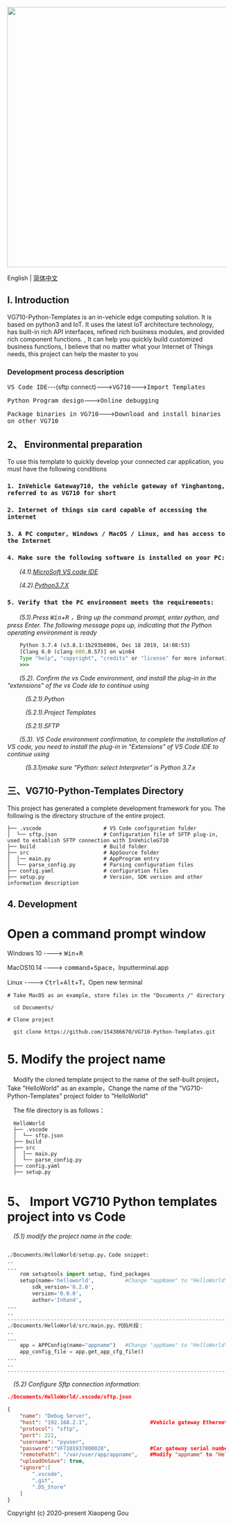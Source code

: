 <p align="center">
  <img width="600" src="https://www.inhandnetworks.com/upload/image/201904/28/0300230504.jpg">
</p>


English | [简体中文](./README.zh-CN.md)

## I. Introduction

VG710-Python-Templates is an in-vehicle edge computing solution. It is based on python3 and IoT. It uses the latest IoT architecture technology, has built-in rich API interfaces, refined rich business modules, and provided rich component functions. , It can help you quickly build customized business functions, I believe that no matter what your Internet of Things needs, this project can help the master to you

### Development process description

<kbd>VS Code IDE</kbd>---(sftp connect)---><kbd>VG710</kbd>---><kbd>Import Templates</kbd>

<kbd>Python Program design</kbd>---><kbd>Online debugging</kbd>

<kbd>Package binaries in VG710</kbd>---><kbd>Download and install binaries on other VG710</kbd>

## 2、 Environmental preparation

To use this template to quickly develop your connected car application, you must have the following conditions

### `1. InVehicle Gateway710, the vehicle gateway of Yinghantong, referred to as VG710 for short`

### `2. Internet of things sim card capable of accessing the internet`

### `3. A PC computer, Windows / MacOS / Linux, and has access to the Internet`

### `4. Make sure the following software is installed on your PC:`

&emsp;&emsp;*(4.1).[MicroSoft VS code IDE](https://code.visualstudio.com/Download/)*

&emsp;&emsp;*(4.2).[Python3.7.X](https://www.python.org/downloads/)*

### `5. Verify that the PC environment meets the requirements:`

&emsp;&emsp;*(5.1).Press <kbd>Win</kbd>+<kbd>R</kbd> ，Bring up the command prompt, enter python, and press Enter. The following message pops up, indicating that the Python operating environment is ready*

```cmd
    Python 3.7.4 (v3.8.1:1b293b6006, Dec 18 2019, 14:08:53)
    [Clang 6.0 (clang-600.0.57)] on win64
    Type "help", "copyright", "credits" or "license" for more information.
    >>>
```

&emsp;&emsp;*(5.2). Confirm the vs Code environment, and install the plug-in in the "extensions" of the vs Code ide to continue using*

&emsp;&emsp;&emsp;*(5.2.1).Python*

&emsp;&emsp;&emsp;*(5.2.1).Project Templates*

&emsp;&emsp;&emsp;*(5.2.1).SFTP*

&emsp;&emsp;*(5.3). VS Code environment confirmation, to complete the installation of VS code, you need to install the plug-in in "Extensions" of VS Code IDE to continue using*

&emsp;&emsp;&emsp;*(5.3.1)make sure “Python: select Interpreter” is Python 3.7.x*



## 三、VG710-Python-Templates Directory

This project has generated a complete development framework for you. The following is the directory structure of the entire project.

```
├── .vscode                    # VS Code configuration folder
│  └── sftp.json               # Configuration file of SFTP plug-in, used to establish SFTP connection with InVehicleG710
├── build                      # Build folder
├── src                        # AppSource folder
│  │── main.py                 # AppProgram entry
│  └── parse_config.py         # Parsing configuration files
├── config.yaml                # configuration files
├── setup.py                   # Version, SDK version and other information description
```



## 4. Development


# Open a command prompt window

  Windows 10 ----> <kbd>Win</kbd>+<kbd>R</kbd>

  MacOS10.14 ----> <kbd>command</kbd>+<kbd>Space</kbd>，Inputterminal.app

  Linux      ----> <kbd>Ctrl</kbd>+<kbd>Alt</kbd>+<kbd>T</kbd>，Open new terminal


```
# Take MacOS as an example, store files in the "Documents /" directory

  cd Documents/

# Clone project

  git clone https://github.com/154386670/VG710-Python-Templates.git

```

# 5. Modify the project name

&emsp;Modify the cloned template project to the name of the self-built project，Take "HelloWorld" as an example，Change the name of the "VG710-Python-Templates" project folder to "HelloWorld"

&emsp;The file directory is as follows：
```
  HelloWorld
  ├── .vscode
  │  └── sftp.json
  ├── build
  ├── src
  │  │── main.py
  │  └── parse_config.py
  ├── config.yaml
  ├── setup.py
```

# 5、 Import VG710 Python templates project into vs Code

&emsp;*(5.1) modify the project name in the code:*
```python

./Documents/HelloWorld/setup.py，Code snippet:
..
...
    rom setuptools import setup, find_packages
    setup(name='helloworld',          #Change "appName" to "HelloWorld"
        sdk_version='0.2.0',
        version='0.0.0',
        author='Inhand',
...
..
---------------------------------------------------------------------------
./Documents/HelloWorld/src/main.py，代码片段：
..
...
    app = APPConfig(name="appname")   #Change "appName" to "HelloWorld"
    app_config_file = app.get_app_cfg_file()
...
..
---------------------------------------------------------------------------

```
&emsp;*(5.2) Configure Sftp connection information:*


```json
./Documents/HelloWorld/.vscode/sftp.json

{
    "name": "Debug Server",
    "host": "192.168.2.1",                    #Vehicle gateway Ethernet address
    "protocol": "sftp",
    "port": 222,
    "username": "pyuser",
    "password":"VF7101937000028",             #Car gateway serial number
    "remotePath": "/var/user/app/appname",    #Modify "appname" to "HelloWorld"
    "uploadOnSave": true,
    "ignore":[
        ".vscode",
        ".git",
        ".DS_Store"
    ]
}
```



Copyright (c) 2020-present Xiaopeng Gou
